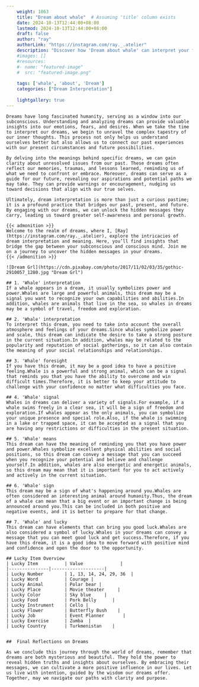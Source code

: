 ```yaml
---
    weight: 1063
    title: "Dream about whale"  # Assuming 'title' column exists
    date: 2024-10-13T12:44:00+08:00
    lastmod: 2024-10-13T12:44:00+08:00
    draft: false
    author: "ray"
    authorLink: "https://instagram.com/ray._.atelier"
    description: "Discover how 'Dream about whale' can interpret your future and uncover its significant meanings in your life."
    #images: []
    #resources:
    #- name: "featured-image"
    #  src: "featured-image.png"
    
    tags: ['whale', 'about', 'Dream']
    categories: ["Dream Interpretation"]
    
    lightgallery: true
---
```

    
    Dreams have long fascinated humanity, serving as a window into our subconscious. Understanding and analyzing dreams can provide valuable insights into our emotions, fears, and desires. When we take the time to interpret our dreams, we begin to unravel the complex tapestry of our inner thoughts. This process not only helps us understand ourselves better but also allows us to connect our past experiences with our present circumstances and future possibilities.
    
    By delving into the meanings behind specific dreams, we can gain clarity about unresolved issues from our past. These dreams often reflect our memories, traumas, and lessons learned, reminding us of what we need to confront or embrace. Moreover, dreams can serve as a guide for our future, revealing our aspirations and potential paths we may take. They can provide warnings or encouragement, nudging us toward decisions that align with our true selves.
    
    Ultimately, dream interpretation is more than just a curious pastime; it is a profound practice that bridges our past, present, and future. By engaging with our dreams, we can unlock the hidden messages they carry, leading us toward greater self-awareness and personal growth.
    
    {{< admonition >}}
    Welcome to the realm of dreams, where I, [Ray](https://instagram.com/ray._.atelier), explore the intricacies of dream interpretation and meaning. Here, you’ll find insights that bridge the gap between your subconscious and conscious mind. Join me on a journey to uncover the hidden messages in your dreams.
    {{< /admonition >}}
    
    ![Dream Grl](https://cdn.pixabay.com/photo/2017/11/02/03/35/gothic-2910057_1280.jpg "Dream Grl")
    
    ## 1. 'Whale' interpretation
    If a whale appears in a dream, it usually symbolizes power and power.Whales are large and powerful animals, this dream may be a signal you want to recognize your own capabilities and abilities.In addition, whales are animals that live in the sea, so whales in dreams may be a symbol of travel, freedom and exploration.
    
    ## 2. 'Whale' interpretation
    To interpret this dream, you need to take into account the overall atmosphere and feelings of your dreams.Since whales symbolize power and scale, this dream can indicate the desire to take a strong posture in the current situation.In addition, whales may be related to the popularity and reputation of social gatherings, so it can also contain the meaning of your social relationships and relationships.
    
    ## 3. 'Whale' foresight
    If you have this dream, it may be a good idea to have a positive feeling.Whale is a powerful and strong animal, which can be a signal that reminds you that you have the ability to overcome and win difficult times.Therefore, it is better to keep your attitude to challenge with your confidence no matter what difficulties you face.
    
    ## 4. 'Whale' signal
    Whales in dreams can deliver a variety of signals.For example, if a whale swims freely in a clear sea, it will be a sign of freedom and exploration.If whales appear as the only animals, you can symbolize your unique presence and special role.Also, if the whale is swimming in a lake or trapped space, it can be accepted as a signal that you are having any restrictions or difficulties in the present situation.
    
    ## 5. 'Whale' means
    This dream can have the meaning of reminding you that you have power and power.Whales symbolize excellent physical abilities and social positions, so this dream can convey a message that you can succeed when you recognize your potential and believe and challenge yourself.In addition, whales are also energetic and energetic animals, so this dream may mean that it is important for you to act actively and actively in the current situation.
    
    ## 6. 'Whale' sign
    This dream may be a sign of what's happening around you.Whales are often considered an interesting animal around humanity.Thus, the dream of a whale can mean that a big event or an important change is being announced around you.This can be included in both positive and negative events, and it is better to prepare for that change.
    
    ## 7. 'Whale' and lucky
    This dream can have elements that can bring you good luck.Whales are also considered a symbol of lucky.Whales in your dreams can convey a message that you can meet good luck and get success.Therefore, if you have this dream, it is a good idea to move forward with positive mind and confidence and open the door to the opportunity.
    
    ## Lucky Item Overview
    | Lucky Item          | Value              |
    |---------------|--------------------|
    | Lucky Number        | 1, 13, 14, 24, 29, 36  |
    | Lucky Word          | Courage |
    | Lucky Animal        | Polar bear |
    | Lucky Place         | Movie theater     |
    | Lucky Color         | Sky blue     |
    | Lucky Food          | Pork Belly      |
    | Lucky Instrument    | Cello |
    | Lucky Flower        | Butterfly Bush    |
    | Lucky Job           | Event Planner       |
    | Lucky Exercise      | Zumba  |
    | Lucky Country       | Turkmenistan    |
    
    
    ##  Final Reflections on Dreams
    
    As we conclude this journey through the world of dreams, remember that dreams are both mysterious and beautiful. They hold the power to reveal hidden truths and insights about ourselves. By embracing their messages, we can cultivate a more positive influence in our lives. Let us live with intention, guided by the wisdom our dreams offer. Together, may we navigate our paths with clarity and purpose.
    